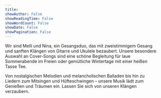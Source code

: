 ```yaml
---
title: 
showAuthor: False
showReadingTime: False
showWordCount: False
showDate: False
showPagination: False
---
```


Wir sind Melli und Nina, ein Gesangsduo, das mit zweistimmigem Gesang und sanften Klängen von Gitarre und Ukulele bezaubert. Unsere besondere Auswahl an Cover-Songs sind eine schöne Begleitung für laue Sommerabende im Freien oder gemütliche Wintertage mit einer heißen Tasse Tee. 

Von nostalgischen Melodien und melancholischen Balladen bis hin zu Liedern zum Mitsingen und Hüfteschwingen – unsere Musik lädt zum Genießen und Träumen ein. Lassen Sie sich von unseren Klängen verzaubern.
